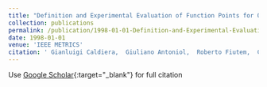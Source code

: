 ```yaml
---
title: "Definition and Experimental Evaluation of Function Points for Object-Oriented Systems"
collection: publications
permalink: /publication/1998-01-01-Definition-and-Experimental-Evaluation-of-Function-Points-for-Object-Oriented-Systems
date: 1998-01-01
venue: 'IEEE METRICS'
citation: ' Gianluigi Caldiera,  Giuliano Antoniol,  Roberto Fiutem,  Christopher Lokan, &quot;Definition and Experimental Evaluation of Function Points for Object-Oriented Systems.&quot; IEEE METRICS, 1998.'
---
```

Use [Google Scholar](https://scholar.google.com/scholar?q=Definition+and+Experimental+Evaluation+of+Function+Points+for+Object+Oriented+Systems){:target="_blank"} for full citation